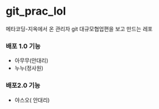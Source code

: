 # git_prac_lol
메타코딩-지옥에서 온 관리자 git 대규모협업편을 보고 만드는 레포

### 배포 1.0 기능
- 아무무(안대리)
- 누누(정사원)

### 배포2.0 기능
- 야스오( 안대리)
